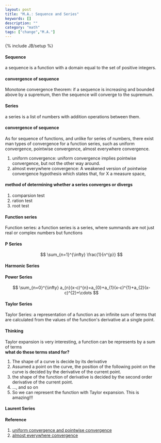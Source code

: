 ```yaml
---
layout: post
title: "M.A.: Sequence and Series"
keywords: []
description: ""
category: "math"
tags: ["change","M.A."]
---
```

{% include JB/setup %}

#### Sequence
a sequence is a function with a domain equal to the set of positive integers.  


#### convergence of sequence 
Monotone convergence theorem: if a sequence is increasing and bounded above by a supremum, then the sequence will converge to the supremum.


#### Series
a series is a list of numbers with addition operations between them.

#### convergence of sequence
As for sequence of functions, and unlike for series of numbers, there exist man types of convergence for a function series, such as
uniform convergence, pointwise convergence, almost everywhere convergence.

1. uniform convergence: uniform convergence implies pointwise convergence, but not the other way around.
2. almost everywhere convergence: A weakened version of pointwise convergence hypothesis which states that, for X a measure space,

#### method of determining whether a series converges or divergs

1. comparsion test
2. ration test
3. root test

#### Function series
Function series: a function series is a series, where summands are not just real or complex numbers but functions



#### P Series

$$
\sum_{n=1}^{\infty} \frac{1}{n^{p}}
$$

#### Harmonic Series

#### Power Series

$$
\sum_{n=0}^{\infty} a_{n}(x-c)^{n}=a_{0}+a_{1}(x-c)^{1}+a_{2}(x-c)^{2}+\cdots
$$


#### Taylor Series
Taylor Series: a representation of a function as an infinite sum of terms that are calculated from the values of the function's derivative at 
a single point.

#### Thinking
Taylor expansion is very interesting, a function can be represents by a sum of terms <br />
**what do these terms stand for?**
1. The shape of a curve is decide by its derivative
2. Assumed a point on the curve, the position of the following point on the curve is decided by the derivative of the current point.
3. the shape of the function of derivative is decided by the second order derivative of the current point. 
4. ..., and so on
5. So we can represent the function with Taylor expansion. This is amazing!!!

#### Laurent Series 


#### Reference
1. [uniform convergence and pointwise convergence](http://www.math.wisc.edu/~angenent/521.2017s/UniformConvergence.html)
2. [almost everywhere convergence](http://mathworld.wolfram.com/AlmostEverywhereConvergence.html)
